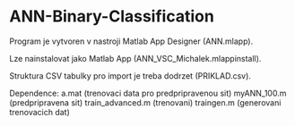 # ANN-Binary-Classification

Program je vytvoren v nastroji Matlab App Designer (ANN.mlapp).

Lze nainstalovat jako Matlab App (ANN_VSC_Michalek.mlappinstall).

Struktura CSV tabulky pro import je treba dodrzet (PRIKLAD.csv).

Dependence:
a.mat (trenovaci data pro predpripravenou sit)
myANN_100.m (predpripravena sit)
train_advanced.m (trenovani)
traingen.m (generovani trenovacich dat)
